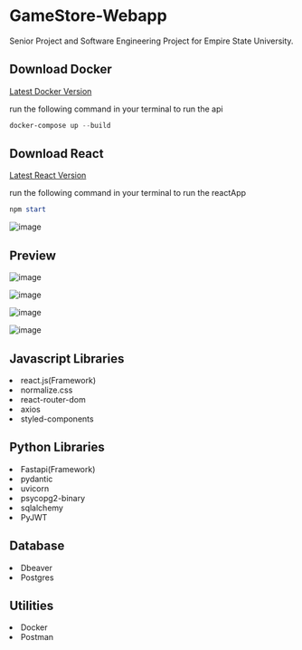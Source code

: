 # GameStore-Webapp

Senior Project and Software Engineering Project for Empire State University.

## Download Docker

<a href="https://www.docker.com/products/docker-desktop/">Latest Docker Version</a>

run the following command in your terminal to run the api

```ps1
docker-compose up --build

```

## Download React

<a href="https://nodejs.org/en/download">Latest React Version</a>

run the following command in your terminal to run the reactApp

```ps1
npm start
```

![image](https://user-images.githubusercontent.com/96385473/235374030-2b310ef1-fba7-4fd0-ba7c-8178db862514.png)

## Preview

![image](https://user-images.githubusercontent.com/96385473/235378858-5fd5ad29-6ec3-4ac8-80e9-2d79ec21a9e2.png)

![image](https://user-images.githubusercontent.com/96385473/235378866-52be24fc-3a3f-41f2-b625-c14e981d818d.png)

![image](https://user-images.githubusercontent.com/96385473/235378928-6f4d2d61-04cf-425d-a039-0b6aff1428c7.png)

![image](https://user-images.githubusercontent.com/96385473/235370483-e2e667c9-43ae-42d1-989d-20635f19b87b.png)

## Javascript Libraries

<li>react.js(Framework)</li>
<li>normalize.css</li>
<li>react-router-dom</li>
<li>axios</li>
<li>styled-components</li>

## Python Libraries

<li>Fastapi(Framework)</li>
<li>pydantic</li>
<li>uvicorn</li>
<li>psycopg2-binary</li>
<li>sqlalchemy</li>
<li>PyJWT</li>

## Database

<li>Dbeaver
<li>Postgres

## Utilities

<li>Docker
<li>Postman
